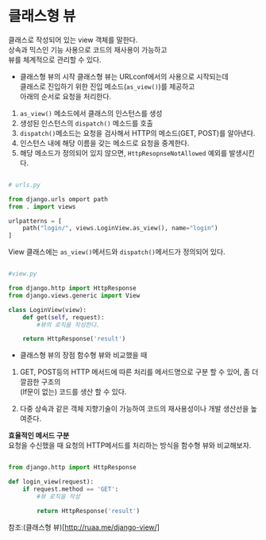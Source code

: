 # 클래스형 뷰

클래스로 작성되어 있는 view 객체를 말한다.  
상속과 믹스인 기능 사용으로 코드의 재사용이 가능하고  
뷰를 체계적으로 관리할 수 있다.

- 클래스형 뷰의 시작
  클래스형 뷰는 URLconf에서의 사용으로 시작되는데  
  클래스로 진입하기 위한 진입 메소드(`as_view()`)를 제공하고  
  아래의 순서로 요청을 처리한다.

1. `as_view()` 메소드에서 클래스의 인스턴스를 생성
2. 생성된 인스턴스의 `dispatch()` 메소드를 호출
3. `dispatch()`메소드는 요청을 검사해서 HTTP의 메소드(GET, POST)를 알아낸다.
4. 인스턴스 내에 해당 이름을 갖는 메소드로 요청을 중계한다.
5. 해당 메소드가 정의되어 있지 않으면, `HttpResopnseNotAllowed` 예외를 발생시킨다.

```python

# urls.py

from django.urls omport path
from . import views

urlpatterns = [
    path("login/", views.LoginView.as_view(), name="login")
]

```

View 클래스에는 `as_view()`메서드와 `dispatch()`메서드가 정의되어 있다.

```python

#view.py

from django.http import HttpResponse
from django.views.generic import View

class LoginView(view):
    def get(self, request):
        #뷰의 로직을 작성한다.

    return HttpResponse('result')
```

- 클래스형 뷰의 장점
  함수형 뷰와 비교했을 때

1. GET, POST등의 HTTP 메서드에 따른 처리를 메서드명으로 구분 할 수 있어, 좀 더 깔끔한 구조의  
   (If문이 없는) 코드를 생산 할 수 있다.

2. 다중 상속과 같은 객체 지향기술이 가능하여 코드의 재사용성이나 개발 생산선을 높여준다.

**효율적인 메서드 구분**  
요청을 수신했을 때 요청의 HTTP메서드를 처리하는 방식을 함수형 뷰와 비교해보자.

```python

from django.http import HttpResponse

def login_view(request):
    if request.method == 'GET':
        #뷰 로직을 작성

        return HttpResponse('result')
```

참조:(클래스형 뷰)[http://ruaa.me/django-view/]
